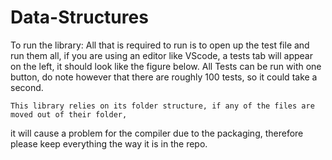 # Data-Structures
To run the library:
	All that is required to run is to open up the test file and run them all, 
  if you are using an editor like VScode, a tests tab will appear on the left, 
  it should look like the figure below. All Tests can be run with one button, 
  do note however that there are roughly 100 tests, so it could take a second.
 
	This library relies on its folder structure, if any of the files are moved out of their folder, 
  it will cause a problem for the compiler due to the packaging, 
  therefore please keep everything the way it is in the repo.
